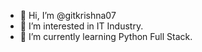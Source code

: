 - 👋 Hi, I’m @gitkrishna07
- 👀 I’m interested in IT Industry.
- 🌱 I’m currently  learning Python Full Stack.
<!---
gitkrishna07/gitkrishna07 is a ✨ special ✨ repository because its `README.md` (this file) appears on your GitHub profile.
You can click the Preview link to take a look at your changes.
--->
